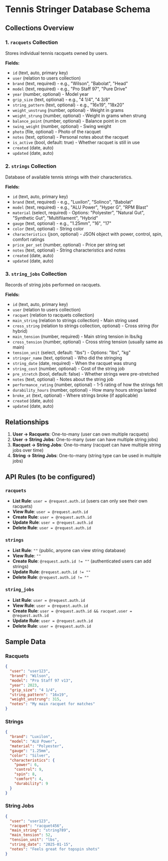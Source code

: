 # Tennis Stringer Database Schema

## Collections Overview

### 1. `racquets` Collection
Stores individual tennis racquets owned by users.

**Fields:**
- `id` (text, auto, primary key)
- `user` (relation to users collection)
- `brand` (text, required) - e.g., "Wilson", "Babolat", "Head"
- `model` (text, required) - e.g., "Pro Staff 97", "Pure Drive"
- `year` (number, optional) - Model year
- `grip_size` (text, optional) - e.g., "4 1/4", "4 3/8"
- `string_pattern` (text, optional) - e.g., "16x19", "18x20"
- `weight_unstrung` (number, optional) - Weight in grams
- `weight_strung` (number, optional) - Weight in grams when strung
- `balance_point` (number, optional) - Balance point in cm
- `swing_weight` (number, optional) - Swing weight
- `photo` (file, optional) - Photo of the racquet
- `notes` (text, optional) - Personal notes about the racquet
- `is_active` (bool, default: true) - Whether racquet is still in use
- `created` (date, auto)
- `updated` (date, auto)

### 2. `strings` Collection
Database of available tennis strings with their characteristics.

**Fields:**
- `id` (text, auto, primary key)
- `brand` (text, required) - e.g., "Luxilon", "Solinco", "Babolat"
- `model` (text, required) - e.g., "ALU Power", "Hyper G", "RPM Blast"
- `material` (select, required) - Options: "Polyester", "Natural Gut", "Synthetic Gut", "Multifilament", "Hybrid"
- `gauge` (text, optional) - e.g., "1.25mm", "16", "17"
- `color` (text, optional) - String color
- `characteristics` (json, optional) - JSON object with power, control, spin, comfort ratings
- `price_per_set` (number, optional) - Price per string set
- `notes` (text, optional) - String characteristics and notes
- `created` (date, auto)
- `updated` (date, auto)

### 3. `string_jobs` Collection
Records of string jobs performed on racquets.

**Fields:**
- `id` (text, auto, primary key)
- `user` (relation to users collection)
- `racquet` (relation to racquets collection)
- `main_string` (relation to strings collection) - Main string used
- `cross_string` (relation to strings collection, optional) - Cross string (for hybrid)
- `main_tension` (number, required) - Main string tension in lbs/kg
- `cross_tension` (number, optional) - Cross string tension (usually same as main)
- `tension_unit` (select, default: "lbs") - Options: "lbs", "kg"
- `stringer_name` (text, optional) - Who did the stringing
- `string_date` (date, required) - When the racquet was strung
- `string_cost` (number, optional) - Cost of the string job
- `pre_stretch` (bool, default: false) - Whether strings were pre-stretched
- `notes` (text, optional) - Notes about the string job
- `performance_rating` (number, optional) - 1-5 rating of how the strings felt
- `durability_hours` (number, optional) - How many hours strings lasted
- `broke_at` (text, optional) - Where strings broke (if applicable)
- `created` (date, auto)
- `updated` (date, auto)

## Relationships

1. **User → Racquets**: One-to-many (user can own multiple racquets)
2. **User → String Jobs**: One-to-many (user can have multiple string jobs)
3. **Racquet → String Jobs**: One-to-many (racquet can have multiple string jobs over time)
4. **String → String Jobs**: One-to-many (string type can be used in multiple jobs)

## API Rules (to be configured)

### `racquets`
- **List Rule**: `user = @request.auth.id` (users can only see their own racquets)
- **View Rule**: `user = @request.auth.id`
- **Create Rule**: `user = @request.auth.id`
- **Update Rule**: `user = @request.auth.id`
- **Delete Rule**: `user = @request.auth.id`

### `strings`
- **List Rule**: `""` (public, anyone can view string database)
- **View Rule**: `""`
- **Create Rule**: `@request.auth.id != ""` (authenticated users can add strings)
- **Update Rule**: `@request.auth.id != ""`
- **Delete Rule**: `@request.auth.id != ""`

### `string_jobs`
- **List Rule**: `user = @request.auth.id`
- **View Rule**: `user = @request.auth.id`
- **Create Rule**: `user = @request.auth.id && racquet.user = @request.auth.id`
- **Update Rule**: `user = @request.auth.id`
- **Delete Rule**: `user = @request.auth.id`

## Sample Data

### Racquets
```json
{
  "user": "user123",
  "brand": "Wilson",
  "model": "Pro Staff 97 v13",
  "year": 2023,
  "grip_size": "4 1/4",
  "string_pattern": "16x19",
  "weight_unstrung": 315,
  "notes": "My main racquet for matches"
}
```

### Strings
```json
{
  "brand": "Luxilon",
  "model": "ALU Power",
  "material": "Polyester",
  "gauge": "1.25mm",
  "color": "Silver",
  "characteristics": {
    "power": 6,
    "control": 9,
    "spin": 8,
    "comfort": 4,
    "durability": 9
  }
}
```

### String Jobs
```json
{
  "user": "user123",
  "racquet": "racquet456",
  "main_string": "string789",
  "main_tension": 52,
  "tension_unit": "lbs",
  "string_date": "2025-01-15",
  "notes": "Feels great for topspin shots"
}
```